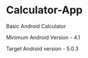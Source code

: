 # Calculator-App
Basic Android Calculator

Minimum Android Version - 4.1

Target Android version - 5.0.3
